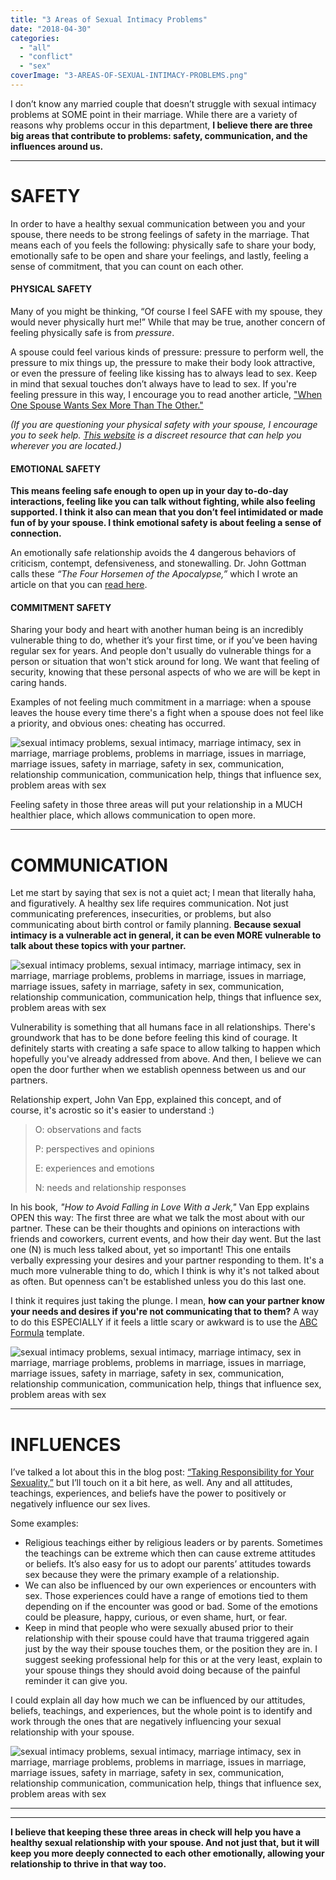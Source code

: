 ```yaml
---
title: "3 Areas of Sexual Intimacy Problems"
date: "2018-04-30"
categories: 
  - "all"
  - "conflict"
  - "sex"
coverImage: "3-AREAS-OF-SEXUAL-INTIMACY-PROBLEMS.png"
---
```


I don’t know any married couple that doesn’t struggle with sexual intimacy problems at SOME point in their marriage. While there are a variety of reasons why problems occur in this department, **I believe there are three big areas that contribute to problems: safety, communication, and the influences around us.**

* * *

# SAFETY

In order to have a healthy sexual communication between you and your spouse, there needs to be strong feelings of safety in the marriage. That means each of you feels the following: physically safe to share your body, emotionally safe to be open and share your feelings, and lastly, feeling a sense of commitment, that you can count on each other.

#### PHYSICAL SAFETY

Many of you might be thinking, “Of course I feel SAFE with my spouse, they would never physically hurt me!” While that may be true, another concern of feeling physically safe is from _pressure_.

A spouse could feel various kinds of pressure: pressure to perform well, the pressure to mix things up, the pressure to make their body look attractive, or even the pressure of feeling like kissing has to always lead to sex. Keep in mind that sexual touches don’t always have to lead to sex. If you're feeling pressure in this way, I encourage you to read another article, ["When One Spouse Wants Sex More Than The Other."](https://freshlymarried.com/when-one-spouse-wants-sex-more-than-the-other/)

_(If you are questioning your physical safety with your spouse, I encourage you to seek help. [This website](http://www.thehotline.org/) is a discreet resource that can help you wherever you are located.)_

#### EMOTIONAL SAFETY

**This means feeling safe enough to open up in your day to-do-day interactions, feeling like you can talk without fighting, while also feeling supported. I think it also can mean that you don’t feel intimidated or made fun of by your spouse. I think emotional safety is about feeling a sense of connection.**

An emotionally safe relationship avoids the 4 dangerous behaviors of criticism, contempt, defensiveness, and stonewalling. Dr. John Gottman calls these _“The Four Horsemen of the Apocalypse,”_ which I wrote an article on that you can [read here](http://freshlymarried.com/the-four-horsemen/).

#### COMMITMENT SAFETY

Sharing your body and heart with another human being is an incredibly vulnerable thing to do, whether it’s your first time, or if you’ve been having regular sex for years. And people don't usually do vulnerable things for a person or situation that won't stick around for long. We want that feeling of security, knowing that these personal aspects of who we are will be kept in caring hands.

Examples of not feeling much commitment in a marriage: when a spouse leaves the house every time there's a fight when a spouse does not feel like a priority, and obvious ones: cheating has occurred.

![sexual intimacy problems, sexual intimacy, marriage intimacy, sex in marriage, marriage problems, problems in marriage, issues in marriage, marriage issues, safety in marriage, safety in sex, communication, relationship communication, communication help, things that influence sex, problem areas with sex](/images/jon-tyson-625912-unsplash.jpg)

Feeling safety in those three areas will put your relationship in a MUCH healthier place, which allows communication to open more. 

* * *

# COMMUNICATION

Let me start by saying that sex is not a quiet act; I mean that literally haha, and figuratively. A healthy sex life requires communication. Not just communicating preferences, insecurities, or problems, but also communicating about birth control or family planning. **Because sexual intimacy is a vulnerable act in general, it can be even MORE vulnerable to talk about these topics with your partner.** 

![sexual intimacy problems, sexual intimacy, marriage intimacy, sex in marriage, marriage problems, problems in marriage, issues in marriage, marriage issues, safety in marriage, safety in sex, communication, relationship communication, communication help, things that influence sex, problem areas with sex](/images/brene-brown-vulnerability-1.png)

Vulnerability is something that all humans face in all relationships. There's groundwork that has to be done before feeling this kind of courage. It definitely starts with creating a safe space to allow talking to happen which hopefully you've already addressed from above. And then, I believe we can open the door further when we establish openness between us and our partners.

Relationship expert, John Van Epp, explained this concept, and of course, it's acrostic so it's easier to understand :)

> O: observations and facts
> 
> P: perspectives and opinions
> 
> E: experiences and emotions
> 
> N: needs and relationship responses

In his book, _"How to Avoid Falling in Love With a Jerk,"_ Van Epp explains OPEN this way: The first three are what we talk the most about with our partner. These can be their thoughts and opinions on interactions with friends and coworkers, current events, and how their day went. But the last one (N) is much less talked about, yet so important! This one entails verbally expressing your desires and your partner responding to them. It's a much more vulnerable thing to do, which I think is why it's not talked about as often. But openness can't be established unless you do this last one.

I think it requires just taking the plunge. I mean, **how can your partner know your needs and desires if you're not communicating that to them?** A way to do this ESPECIALLY if it feels a little scary or awkward is to use the [ABC Formula](https://freshlymarried.com/the-abc-formula/) template.

![sexual intimacy problems, sexual intimacy, marriage intimacy, sex in marriage, marriage problems, problems in marriage, issues in marriage, marriage issues, safety in marriage, safety in sex, communication, relationship communication, communication help, things that influence sex, problem areas with sex](/images/gus-moretta-371897-unsplash-2.jpg)

* * *

# INFLUENCES

I’ve talked a lot about this in the blog post: [“Taking Responsibility for Your Sexuality,”](https://freshlymarried.com/taking-responsibility-for-your-sexuality/) but I’ll touch on it a bit here, as well. Any and all attitudes, teachings, experiences, and beliefs have the power to positively or negatively influence our sex lives.

Some examples:

- Religious teachings either by religious leaders or by parents. Sometimes the teachings can be extreme which then can cause extreme attitudes or beliefs. It’s also easy for us to adopt our parents’ attitudes towards sex because they were the primary example of a relationship.
- We can also be influenced by our own experiences or encounters with sex. Those experiences could have a range of emotions tied to them depending on if the encounter was good or bad. Some of the emotions could be pleasure, happy, curious, or even shame, hurt, or fear.
- Keep in mind that people who were sexually abused prior to their relationship with their spouse could have that trauma triggered again just by the way their spouse touches them, or the position they are in. I suggest seeking professional help for this or at the very least, explain to your spouse things they should avoid doing because of the painful reminder it can give you.

I could explain all day how much we can be influenced by our attitudes, beliefs, teachings, and experiences, but the whole point is to identify and work through the ones that are negatively influencing your sexual relationship with your spouse.

![sexual intimacy problems, sexual intimacy, marriage intimacy, sex in marriage, marriage problems, problems in marriage, issues in marriage, marriage issues, safety in marriage, safety in sex, communication, relationship communication, communication help, things that influence sex, problem areas with sex](/images/kinga-cichewicz-513031-unsplash.jpg)

* * *

* * *

**I believe that keeping these three areas in check will help you have a healthy sexual relationship with your spouse. And not just that, but it will keep you more deeply connected to each other emotionally, allowing your relationship to thrive in that way too.**
